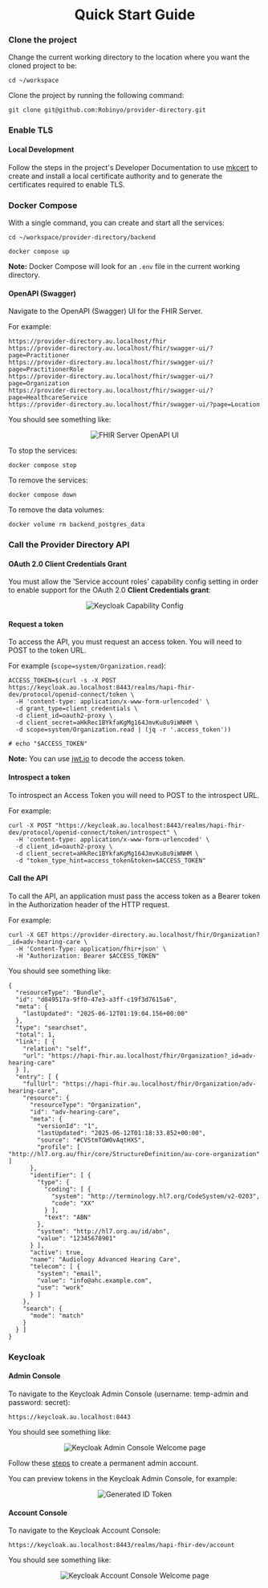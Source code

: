 <h1 align="center">Quick Start Guide</h1>

### Clone the project

Change the current working directory to the location where you want the cloned project to be:

```
cd ~/workspace
```


Clone the project by running the following command:

```
git clone git@github.com:Robinyo/provider-directory.git
``` 

### Enable TLS

#### Local Development

Follow the steps in the project's Developer Documentation to use [mkcert](../mkcert/README.md) to create and install a 
local certificate authority and to generate the certificates required to enable TLS.

### Docker Compose

With a single command, you can create and start all the services:

```
cd ~/workspace/provider-directory/backend

docker compose up
```

**Note:** Docker Compose will look for an `.env` file in the current working directory.

#### OpenAPI (Swagger)

Navigate to the OpenAPI (Swagger) UI for the FHIR Server.

For example:

```
https://provider-directory.au.localhost/fhir
https://provider-directory.au.localhost/fhir/swagger-ui/?page=Practitioner
https://provider-directory.au.localhost/fhir/swagger-ui/?page=PractitionerRole
https://provider-directory.au.localhost/fhir/swagger-ui/?page=Organization
https://provider-directory.au.localhost/fhir/swagger-ui/?page=HealthcareService
https://provider-directory.au.localhost/fhir/swagger-ui/?page=Location
```

You should see something like:

<p align="center">
  <img src="./provider-directory-openapi-ui.png" alt="FHIR Server OpenAPI UI"/>
</p>

To stop the services:

```
docker compose stop
```

To remove the services:

```
docker compose down
```

To remove the data volumes:

```
docker volume rm backend_postgres_data
```

### Call the Provider Directory API

#### OAuth 2.0 Client Credentials Grant

You must allow the 'Service account roles' capability config setting in order to enable support for the OAuth 2.0 **Client Credentials grant**:

<p align="center">
  <img src="./hapi-fhir-service-account-roles.png" alt="Keycloak Capability Config"/>
</p>

#### Request a token

To access the API, you must request an access token. You will need to POST to the token URL.

For example (`scope=system/Organization.read`):

```
ACCESS_TOKEN=$(curl -s -X POST https://keycloak.au.localhost:8443/realms/hapi-fhir-dev/protocol/openid-connect/token \
  -H 'content-type: application/x-www-form-urlencoded' \
  -d grant_type=client_credentials \
  -d client_id=oauth2-proxy \
  -d client_secret=aHkRec1BYkfaKgMg164JmvKu8u9iWNHM \
  -d scope=system/Organization.read | (jq -r '.access_token'))
                 
# echo "$ACCESS_TOKEN"                 
```

**Note:** You can use [jwt.io](https://jwt.io/) to decode the access token.

#### Introspect a token

To introspect an Access Token you will need to POST to the introspect URL.

For example:

```
curl -X POST "https://keycloak.au.localhost:8443/realms/hapi-fhir-dev/protocol/openid-connect/token/introspect" \
  -H 'content-type: application/x-www-form-urlencoded' \
  -d client_id=oauth2-proxy \
  -d client_secret=aHkRec1BYkfaKgMg164JmvKu8u9iWNHM \
  -d "token_type_hint=access_token&token=$ACCESS_TOKEN"
```

#### Call the API

To call the API, an application must pass the access token as a Bearer token in the Authorization header of the HTTP request.

For example:

```
curl -X GET https://provider-directory.au.localhost/fhir/Organization?_id=adv-hearing-care \
  -H 'Content-Type: application/fhir+json' \
  -H "Authorization: Bearer $ACCESS_TOKEN"
```

You should see something like:

```
{
  "resourceType": "Bundle",
  "id": "d049517a-9ff0-47e3-a3ff-c19f3d7615a6",
  "meta": {
    "lastUpdated": "2025-06-12T01:19:04.156+00:00"
  },
  "type": "searchset",
  "total": 1,
  "link": [ {
    "relation": "self",
    "url": "https://hapi-fhir.au.localhost/fhir/Organization?_id=adv-hearing-care"
  } ],
  "entry": [ {
    "fullUrl": "https://hapi-fhir.au.localhost/fhir/Organization/adv-hearing-care",
    "resource": {
      "resourceType": "Organization",
      "id": "adv-hearing-care",
      "meta": {
        "versionId": "1",
        "lastUpdated": "2025-06-12T01:18:33.852+00:00",
        "source": "#CVStmTGW0vAqtHXS",
        "profile": [ "http://hl7.org.au/fhir/core/StructureDefinition/au-core-organization" ]
      },
      "identifier": [ {
        "type": {
          "coding": [ {
            "system": "http://terminology.hl7.org/CodeSystem/v2-0203",
            "code": "XX"
          } ],
          "text": "ABN"
        },
        "system": "http://hl7.org.au/id/abn",
        "value": "12345678901"
      } ],
      "active": true,
      "name": "Audiology Advanced Hearing Care",
      "telecom": [ {
        "system": "email",
        "value": "info@ahc.example.com",
        "use": "work"
      } ]
    },
    "search": {
      "mode": "match"
    }
  } ]
}
```

### Keycloak

#### Admin Console

To navigate to the Keycloak Admin Console (username: temp-admin and password: secret):

```
https://keycloak.au.localhost:8443
```

You should see something like:

<p align="center">
  <img src="./keycloak-welcome-page.png" alt="Keycloak Admin Console Welcome page"/>
</p>

Follow these [steps](../../administrator/keycloak/README.md) to create a permanent admin account.

You can preview tokens in the Keycloak Admin Console, for example:

<p align="center">
  <img src="./keycloak-generated-id-token.png" alt="Generated ID Token"/>
</p>

#### Account Console

To navigate to the Keycloak Account Console:

```
https://keycloak.au.localhost:8443/realms/hapi-fhir-dev/account
```

You should see something like:

<p align="center">
  <img src="./keycloak-account-welcome-page.png" alt="Keycloak Account Console Welcome page"/>
</p>
